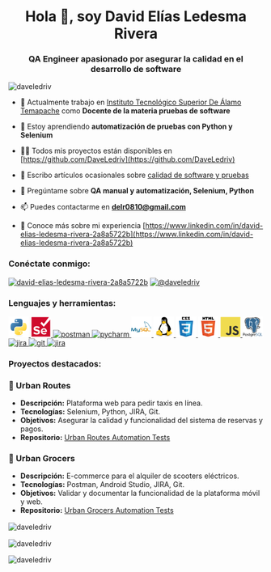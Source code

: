 <h1 align="center">Hola 👋, soy David Elías Ledesma Rivera</h1>
<h3 align="center">QA Engineer apasionado por asegurar la calidad en el desarrollo de software</h3>

<p align="left"> <img src="https://komarev.com/ghpvc/?username=daveledriv&label=Profile%20views&color=0e75b6&style=flat" alt="daveledriv" /> </p>

- 🔭 Actualmente trabajo en [Instituto Tecnológico Superior De Álamo Temapache](https://www.tecalamo.edu.mx) como **Docente de la materia pruebas de software**

- 🌱 Estoy aprendiendo **automatización de pruebas con Python y Selenium**

- 👨‍💻 Todos mis proyectos están disponibles en [https://github.com/DaveLedriv](https://github.com/DaveLedriv)

- 📝 Escribo artículos ocasionales sobre [calidad de software y pruebas](https://medium.com/@daveledriv)

- 💬 Pregúntame sobre **QA manual y automatización, Selenium, Python**

- 📫 Puedes contactarme en **delr0810@gmail.com**

- 📄 Conoce más sobre mi experiencia [https://www.linkedin.com/in/david-elias-ledesma-rivera-2a8a5722b](https://www.linkedin.com/in/david-elias-ledesma-rivera-2a8a5722b)

<h3 align="left">Conéctate conmigo:</h3>
<p align="left">
<a href="https://linkedin.com/in/david-elias-ledesma-rivera-2a8a5722b" target="blank"><img align="center" src="https://cdn.jsdelivr.net/npm/simple-icons@3.0.1/icons/linkedin.svg" alt="david-elias-ledesma-rivera-2a8a5722b" height="30" width="40" /></a>
<a href="https://medium.com/@daveledriv" target="blank"><img align="center" src="https://cdn.jsdelivr.net/npm/simple-icons@3.0.1/icons/medium.svg" alt="@daveledriv" height="30" width="40" /></a>
</p>

<h3 align="left">Lenguajes y herramientas:</h3>
<p align="left"> 
<a href="https://www.python.org" target="_blank"> <img src="https://raw.githubusercontent.com/devicons/devicon/master/icons/python/python-original.svg" alt="python" width="40" height="40"/> </a>
<a href="https://www.selenium.dev" target="_blank"> <img src="https://raw.githubusercontent.com/devicons/devicon/master/icons/selenium/selenium-original.svg" alt="selenium" width="40" height="40"/> </a>
<a href="https://www.postman.com" target="_blank"> <img src="https://www.vectorlogo.zone/logos/getpostman/getpostman-icon.svg" alt="postman" width="40" height="40"/> </a>
<a href="https://www.jetbrains.com/pycharm/" target="_blank"> <img src="https://resources.jetbrains.com/storage/products/company/brand/logos/PyCharm_icon.png" alt="pycharm" width="40" height="40"/> </a>
<a href="https://www.mysql.com/" target="_blank"> <img src="https://raw.githubusercontent.com/devicons/devicon/master/icons/mysql/mysql-original-wordmark.svg" alt="mysql" width="40" height="40"/> </a>
<a href="https://www.linux.org/" target="_blank"> <img src="https://raw.githubusercontent.com/devicons/devicon/master/icons/linux/linux-original.svg" alt="linux" width="40" height="40"/> </a>
<a href="https://www.w3schools.com/css/" target="_blank"> <img src="https://raw.githubusercontent.com/devicons/devicon/master/icons/css3/css3-original-wordmark.svg" alt="css3" width="40" height="40"/> </a>
<a href="https://www.w3.org/html/" target="_blank"> <img src="https://raw.githubusercontent.com/devicons/devicon/master/icons/html5/html5-original-wordmark.svg" alt="html5" width="40" height="40"/> </a>
<a href="https://developer.mozilla.org/en-US/docs/Web/JavaScript" target="_blank"> <img src="https://raw.githubusercontent.com/devicons/devicon/master/icons/javascript/javascript-original.svg" alt="javascript" width="40" height="40"/> </a>
<a href="https://www.postgresql.org" target="_blank"> <img src="https://raw.githubusercontent.com/devicons/devicon/master/icons/postgresql/postgresql-original-wordmark.svg" alt="postgresql" width="40" height="40"/> </a>
<a href="https://www.jira.com" target="_blank"> <img src="https://cdn.worldvectorlogo.com/logos/jira-1.svg" alt="jira" width="40" height="40"/> </a>
<a href="https://git-scm.com/" target="_blank"> <img src="https://www.vectorlogo.zone/logos/git-scm/git-scm-icon.svg" alt="git" width="40" height="40"/> </a>
<a href="https://www.jetbrains.com/" target="_blank"> <img src="https://resources.jetbrains.com/storage/products/company/brand/logos/jira/jira_1.png" alt="jira" width="40" height="40"/> </a>
</p>

<h3 align="left">Proyectos destacados:</h3>

### 🚕 Urban Routes
- **Descripción:** Plataforma web para pedir taxis en línea.
- **Tecnologías:** Selenium, Python, JIRA, Git.
- **Objetivos:** Asegurar la calidad y funcionalidad del sistema de reservas y pagos.
- **Repositorio:** [Urban Routes Automation Tests](https://github.com/DaveLedriv/Urban-Routes-Automation-Tests)

### 🛴 Urban Grocers
- **Descripción:** E-commerce para el alquiler de scooters eléctricos.
- **Tecnologías:** Postman, Android Studio, JIRA, Git.
- **Objetivos:** Validar y documentar la funcionalidad de la plataforma móvil y web.
- **Repositorio:** [Urban Grocers Automation Tests](https://github.com/DaveLedriv/Urban-Grocers-Automation-Tests)

<p><img align="center" src="https://github-readme-stats.vercel.app/api/top-langs?username=daveledriv&show_icons=true&locale=en&layout=compact" alt="daveledriv" /></p>

<p><img align="center" src="https://github-readme-stats.vercel.app/api?username=daveledriv&show_icons=true&locale=en" alt="daveledriv" /></p>

<p><img align="center" src="https://github-readme-streak-stats.herokuapp.com/?user=daveledriv&" alt="daveledriv" /></p>
